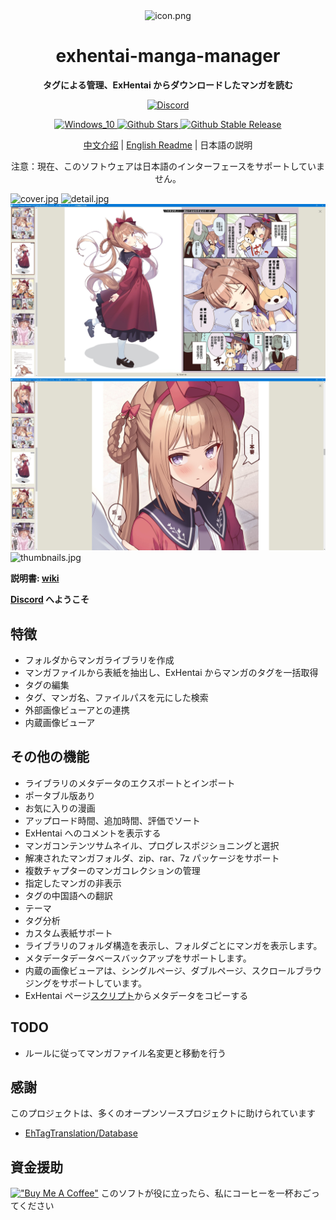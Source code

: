 <div align="center">

<img src="https://raw.githubusercontent.com/SchneeHertz/exhentai-manga-manager/master/public/icon.png" alt="icon.png" width="128"/>

# exhentai-manga-manager

**タグによる管理、ExHentai からダウンロードしたマンガを読む**

<p>
  <a href="hhttps://discord.gg/pS9jR8C8f6">
    <img src="https://img.shields.io/badge/Discord-purple?style=flat-square" alt="Discord" />
  </a>
</p>

<p>
  <a href="https://www.electronjs.org/">
    <img src="https://img.shields.io/badge/require-Windows_10-blue?style=flat-square" alt="Windows_10" />
  </a>
  <a href="https://github.com/SchneeHertz/exhentai-manga-manager/stargazers">
    <img src="https://img.shields.io/github/stars/SchneeHertz/exhentai-manga-manager?style=flat-square&color=cornflowerblue" alt="Github Stars" />
  </a>
  <a href="https://github.com/SchneeHertz/exhentai-manga-manager/releases/latest">
    <img src="https://img.shields.io/github/v/release/SchneeHertz/exhentai-manga-manager?label=latest&style=flat-square&color=cornflowerblue" alt="Github Stable Release" />
  </a>
</p>

[中文介绍](https://github.com/SchneeHertz/exhentai-manga-manager/blob/master/README.md) | [English Readme](https://github.com/SchneeHertz/exhentai-manga-manager/blob/master/README_EN.md) | 日本語の説明

注意：現在、このソフトウェアは日本語のインターフェースをサポートしていません。

</div>

![cover.jpg](https://raw.githubusercontent.com/SchneeHertz/exhentai-manga-manager/master/screenshots/cover_en.jpg)
![detail.jpg](https://raw.githubusercontent.com/SchneeHertz/exhentai-manga-manager/master/screenshots/detail_en.jpg)
![viewer.jpg](https://raw.githubusercontent.com/SchneeHertz/exhentai-manga-manager/master/screenshots/viewer.jpg)
![viewer2.jpg](https://raw.githubusercontent.com/SchneeHertz/exhentai-manga-manager/master/screenshots/viewer2.jpg)
![thumbnails.jpg](https://raw.githubusercontent.com/SchneeHertz/exhentai-manga-manager/master/screenshots/thumbnails.jpg)

**説明書: [wiki](https://github.com/SchneeHertz/exhentai-manga-manager/wiki/English-Instruction)**

**[Discord](https://discord.gg/pS9jR8C8f6) へようこそ**

## 特徴
- フォルダからマンガライブラリを作成
- マンガファイルから表紙を抽出し、ExHentai からマンガのタグを一括取得
- タグの編集
- タグ、マンガ名、ファイルパスを元にした検索
- 外部画像ビューアとの連携
- 内蔵画像ビューア

## その他の機能
- ライブラリのメタデータのエクスポートとインポート
- ポータブル版あり
- お気に入りの漫画
- アップロード時間、追加時間、評価でソート
- ExHentai へのコメントを表示する
- マンガコンテンツサムネイル、プログレスポジショニングと選択
- 解凍されたマンガフォルダ、zip、rar、7z パッケージをサポート
- 複数チャプターのマンガコレクションの管理
- 指定したマンガの非表示
- タグの中国語への翻訳
- テーマ
- タグ分析
- カスタム表紙サポート
- ライブラリのフォルダ構造を表示し、フォルダごとにマンガを表示します。
- メタデータデータベースバックアップをサポートします。
- 内蔵の画像ビューアは、シングルページ、ダブルページ、スクロールブラウジングをサポートしています。
- ExHentai ページ[スクリプト](https://sleazyfork.org/zh-CN/scripts/472321-%E6%8F%90%E5%8F%96e-hentai%E7%94%BB%E5%BB%8A%E5%85%83%E6%95%B0%E6%8D%AE)からメタデータをコピーする

## TODO
- ルールに従ってマンガファイル名変更と移動を行う

## 感謝
このプロジェクトは、多くのオープンソースプロジェクトに助けられています

- [EhTagTranslation/Database](https://github.com/EhTagTranslation/Database)


## 資金援助
[!["Buy Me A Coffee"](https://www.buymeacoffee.com/assets/img/custom_images/orange_img.png)](https://www.buymeacoffee.com/schneehertz)
このソフトが役に立ったら、私にコーヒーを一杯おごってください

